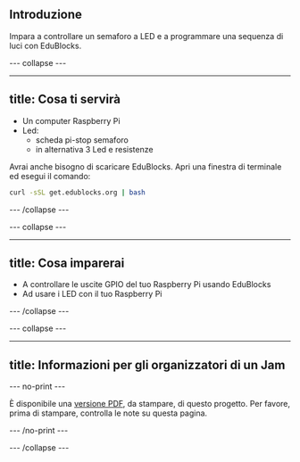 ## Introduzione

Impara a controllare un semaforo a LED e a programmare una sequenza di luci con EduBlocks.

\--- collapse \---

* * *

## title: Cosa ti servirà

- Un computer Raspberry Pi
- Led: 
    - scheda pi-stop semaforo
    - in alternativa 3 Led e resistenze

Avrai anche bisogno di scaricare EduBlocks. Apri una finestra di terminale ed esegui il comando:

```bash
curl -sSL get.edublocks.org | bash
```

\--- /collapse \---

\--- collapse \---

* * *

## title: Cosa imparerai

- A controllare le uscite GPIO del tuo Raspberry Pi usando EduBlocks
- Ad usare i LED con il tuo Raspberry Pi

\--- /collapse \---

\--- collapse \---

* * *

## title: Informazioni per gli organizzatori di un Jam

\--- no-print \---

È disponibile una [versione PDF](https://github.com/raspberrypilearning/jam-worksheets/raw/master/pdf/Traffic-Lights-EduBlocks.pdf), da stampare, di questo progetto. Per favore, prima di stampare, controlla le note su questa pagina.

\--- /no-print \---

\--- /collapse \---